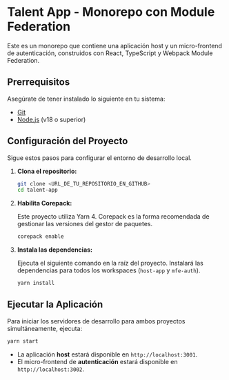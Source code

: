 # Talent App - Monorepo con Module Federation

Este es un monorepo que contiene una aplicación host y un micro-frontend de autenticación, construidos con React, TypeScript y Webpack Module Federation.

## Prerrequisitos

Asegúrate de tener instalado lo siguiente en tu sistema:

- [Git](https://git-scm.com/downloads)
- [Node.js](https://nodejs.org/) (v18 o superior)

## Configuración del Proyecto

Sigue estos pasos para configurar el entorno de desarrollo local.

1.  **Clona el repositorio:**

    ```bash
    git clone <URL_DE_TU_REPOSITORIO_EN_GITHUB>
    cd talent-app
    ```

2.  **Habilita Corepack:**

    Este proyecto utiliza Yarn 4. Corepack es la forma recomendada de gestionar las versiones del gestor de paquetes.

    ```bash
    corepack enable
    ```

3.  **Instala las dependencias:**

    Ejecuta el siguiente comando en la raíz del proyecto. Instalará las dependencias para todos los workspaces (`host-app` y `mfe-auth`).

    ```bash
    yarn install
    ```

## Ejecutar la Aplicación

Para iniciar los servidores de desarrollo para ambos proyectos simultáneamente, ejecuta:

```bash
yarn start
```

- La aplicación **host** estará disponible en `http://localhost:3001`.
- El micro-frontend de **autenticación** estará disponible en `http://localhost:3002`.
